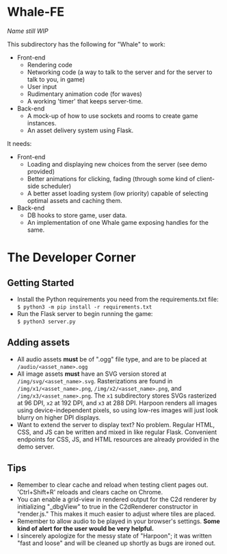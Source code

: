 # Whale-FE
*Name still WIP*

This subdirectory has the following for "Whale" to work:
- Front-end
  - Rendering code
  - Networking code (a way to talk to the server and for the server to talk to you, in game)
  - User input
  - Rudimentary animation code (for waves)
  - A working 'timer' that keeps server-time.
- Back-end
  - A mock-up of how to use sockets and rooms to create game instances.
  - An asset delivery system using Flask.
 
It needs:
- Front-end
  - Loading and displaying new choices from the server (see demo provided)
  - Better animations for clicking, fading (through some kind of client-side scheduler)
  - A better asset loading system (low priority) capable of selecting optimal assets and caching them.
- Back-end
  - DB hooks to store game, user data.
  - An implementation of one Whale game exposing handles for the same.

# The Developer Corner
## Getting Started
- Install the Python requirements you need from the requirements.txt file:<br/>
  `$ python3 -m pip install -r requirements.txt `
- Run the Flask server to begin running the game:<br/>
  `$ python3 server.py` 

## Adding assets
- All audio assets **must** be of ".ogg" file type, and are to be placed at `/audio/<asset_name>.ogg`
- All image assets **must** have an SVG version stored at `/img/svg/<asset_name>.svg`. Rasterizations
  are found in `/img/x1/<asset_name>.png`, `/img/x2/<asset_name>.png`, and `/img/x3/<asset_name>.png`.
  The `x1` subdirectory stores SVGs rasterized at 96 DPI, `x2` at 192 DPI, and `x3` at 288 DPI. Harpoon 
  renders all images using device-independent pixels, so using low-res images will just look blurry on
  higher DPI displays.
- Want to extend the server to display text? No problem. Regular HTML, CSS, and JS can be written and 
  mixed in like regular Flask. Convenient endpoints for CSS, JS, and HTML resources are already 
  provided in the demo server.

## Tips
- Remember to clear cache and reload when testing client pages out. 'Ctrl+Shift+R' reloads and clears cache on Chrome.  
- You can enable a grid-view in rendered output for the C2d renderer by initializing "_dbgView" to true in the 
  C2dRenderer constructor in "render.js." This makes it much easier to adjust where tiles are placed.
- Remember to allow audio to be played in your browser's settings. **Some kind of alert for the user would be very 
  helpful.**
- I sincerely apologize for the messy state of "Harpoon"; it was written "fast and loose" and will be cleaned up shortly 
  as bugs are ironed out.
